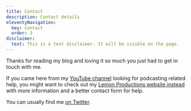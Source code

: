 ```yaml
---
title: Contact
description: Contact details
eleventyNavigation:
  key: Contact
  order: 3
disclaimer:
  text: This is a text disclaimer. It will be visible on the page.
---
```


Thanks for reading my blog and loving it so much you just had to get in touch with me.

If you came here from my <a href="https://www.youtube.com/c/lemonproductionsca">YouTube channel</a> looking for podcasting related help, you might want to check out my <a href="https://www.lemonproductions.ca/contact/">Lemon Productions website instead</a> with more information and a better contact form for help.

You can usually find me [on Twitter](https://twitter.com/ichris).